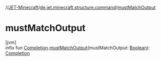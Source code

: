 //[JET-Minecraft](../../index.md)/[de.jet.minecraft.structure.command](index.md)/[mustMatchOutput](must-match-output.md)

# mustMatchOutput

[jvm]\
infix fun [Completion](-completion/index.md).[mustMatchOutput](must-match-output.md)(mustMatchOutput: [Boolean](https://kotlinlang.org/api/latest/jvm/stdlib/kotlin/-boolean/index.html)): [Completion](-completion/index.md)
